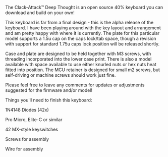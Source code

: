 The Clack-Attack™ Deep Thought is an open source 40% keyboard you can download and build on your own!

This keyboard is far from a final design - this is the alpha release of the keyboard. I have been playing around with the key layout and arrangement and am pretty happy with where it is currently. The plate for this particular model supports a 1.5u cap on the caps lock/tab space, though a revision with support for standard 1.75u caps lock position will be released shortly.

Case and plate are designed to be held together with M3 screws, with threading incorporated into the lower case print. There is also a model available with space available to use either knurled nuts or hex nuts heat fitted into position. The MCU retainer is designed for small m2 screws, but self-driving or machine screws should work just fine.

Please feel free to leave any comments for updates or adjustments suggested for the firmware and/or model!

Things you'll need to finish this keyboard:

1N4148 Diodes (42x)

Pro Micro, Elite-C or similar

42 MX-style keyswitches

Screws for assembly

Wire for assembly